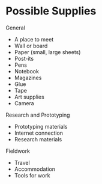 # Possible Supplies

General
* A place to meet
* Wall or board
* Paper (small, large sheets)
* Post-its
* Pens
* Notebook
* Magazines
* Glue
* Tape
* Art supplies
* Camera 

Research and Prototyping
* Prototyping materials
* Internet connection
* Research materials

Fieldwork
* Travel
* Accommodation
* Tools for work
